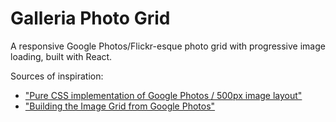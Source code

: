 # Galleria Photo Grid

A responsive Google Photos/Flickr-esque photo grid with progressive image loading, built with React.

Sources of inspiration:
* ["Pure CSS implementation of Google Photos / 500px image layout"](https://github.com/xieranmaya/blog/issues/6)
* ["Building the Image Grid from Google Photos"](https://medium.com/@danrschlosser/building-the-image-grid-from-google-photos-6a09e193c74a)